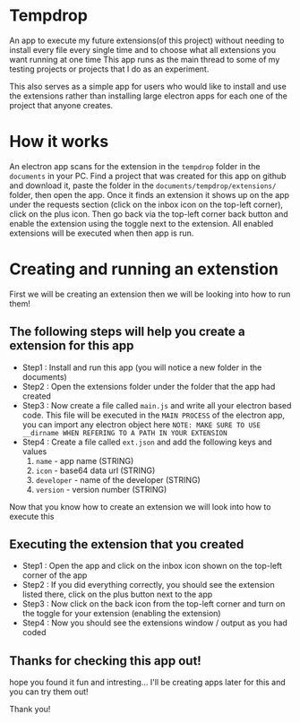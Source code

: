 # Tempdrop

An app to execute my future extensions(of this project) without needing to install every file every single time and to choose what all extensions you want running at one time
This app runs as the main thread to some of my testing projects or projects that I do as an experiment.

This also serves as a simple app for users who would like to install and use the extensions rather than installing large electron apps for each one of the project that anyone creates.

# How it works
An electron app scans for the extension in the `tempdrop` folder in the `documents` in your PC. Find a project that was created for this app on github and download it, paste the folder in the `documents/tempdrop/extensions/` folder, then open the app. Once it finds an extension it shows up on the app under the requests section (click on the inbox icon on the top-left corner), click on the plus icon. Then go back via the top-left corner back button and enable the extension using the toggle next to the extension. All enabled extensions will be executed when then app is run.

# Creating and running an extenstion

First we will be creating an extension then we will be looking into how to run them!

## The following steps will help you create a extension for this app
- Step1 : Install and run this app (you will notice a new folder in the documents)
- Step2 : Open the extensions folder under the folder that the app had created
- Step3 : Now create a file called `main.js` and write all your electron based code. This file will be executed in the `MAIN PROCESS` of the electron app, you can import any electron object here
`NOTE: MAKE SURE TO USE __dirname WHEN REFERING TO A PATH IN YOUR EXTENSION `
- Step4 : Create a file called `ext.json` and add the following keys and values
  1. `name` - app name (STRING)
  2. `icon` - base64 data url (STRING)
  3. `developer` - name of the developer (STRING)
  4. `version` - version number (STRING)

Now that you know how to create an extension we will look into how to execute this

## Executing the extension that you created
- Step1 : Open the app and click on the inbox icon shown on the top-left corner of the app
- Step2 : If you did everything correctly, you should see the extension listed there, click on the plus button next to the app
- Step3 : Now click on the back icon from the top-left corner and turn on the toggle for your extension (enabling the extension)
- Step4 : Now you should see the extensions window / output as you had coded

## Thanks for checking this app out!

hope you found it fun and intresting... I'll be creating apps later for this and you can try them out!

Thank you!
